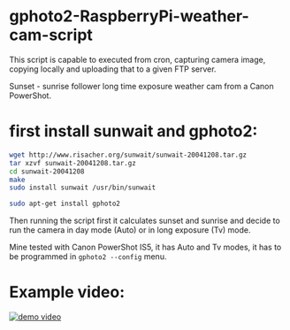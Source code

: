 # gphoto2-RaspberryPi-weather-cam-script
This script is capable to executed from cron, capturing camera image, copying locally and uploading that to a given FTP server.

Sunset - sunrise follower long time exposure weather cam from a Canon PowerShot.

# first install sunwait and gphoto2:
```bash
wget http://www.risacher.org/sunwait/sunwait-20041208.tar.gz
tar xzvf sunwait-20041208.tar.gz
cd sunwait-20041208
make
sudo install sunwait /usr/bin/sunwait
```

```bash
sudo apt-get install gphoto2
```


Then running the script first it calculates sunset and sunrise and decide to run the camera in day mode (Auto) or in long exposure (Tv) mode. 

Mine tested with Canon PowerShot IS5, it has Auto and Tv modes, it has to be programmed in `gphoto2 --config` menu.

# Example video:
[![demo video](https://github.com/rfsparkling/gphoto2-RaspberryPi-weather-cam-script/blob/master/snapshot.png)](https://youtu.be/rtHzb5t4Lco "Weather cam example")
